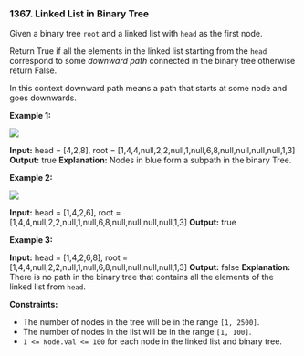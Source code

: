 ### 1367\. Linked List in Binary Tree

Given a binary tree `root` and a linked list with `head` as the first node. 

Return True if all the elements in the linked list starting from the `head` correspond to some _downward path_ connected in the binary tree otherwise return False.

In this context downward path means a path that starts at some node and goes downwards.

**Example 1:**

**![](https://assets.leetcode.com/uploads/2020/02/12/sample_1_1720.png)**

**Input:** head = \[4,2,8\], root = \[1,4,4,null,2,2,null,1,null,6,8,null,null,null,null,1,3\]
**Output:** true
**Explanation:** Nodes in blue form a subpath in the binary Tree.  

**Example 2:**

**![](https://assets.leetcode.com/uploads/2020/02/12/sample_2_1720.png)**

**Input:** head = \[1,4,2,6\], root = \[1,4,4,null,2,2,null,1,null,6,8,null,null,null,null,1,3\]
**Output:** true

**Example 3:**

**Input:** head = \[1,4,2,6,8\], root = \[1,4,4,null,2,2,null,1,null,6,8,null,null,null,null,1,3\]
**Output:** false
**Explanation:** There is no path in the binary tree that contains all the elements of the linked list from `head`.

**Constraints:**

*   The number of nodes in the tree will be in the range `[1, 2500]`.
*   The number of nodes in the list will be in the range `[1, 100]`.
*   `1 <= Node.val <= 100` for each node in the linked list and binary tree.
